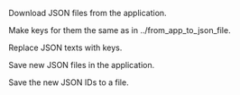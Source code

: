 Download JSON files from the application.

Make keys for them the same as in ../from_app_to_json_file.

Replace JSON texts with keys.

Save new JSON files in the application.

Save the new JSON IDs to a file.